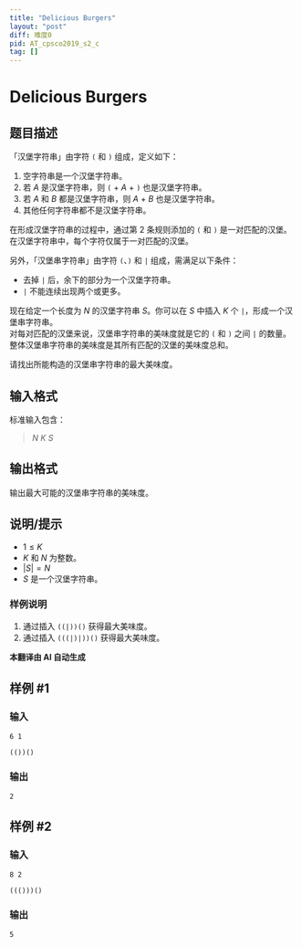 ```yaml
---
title: "Delicious Burgers"
layout: "post"
diff: 难度0
pid: AT_cpsco2019_s2_c
tag: []
---
```


# Delicious Burgers

## 题目描述

「汉堡字符串」由字符 `(` 和 `)` 组成，定义如下：

1. 空字符串是一个汉堡字符串。
2. 若 $A$ 是汉堡字符串，则 `(` + $A$ + `)` 也是汉堡字符串。
3. 若 $A$ 和 $B$ 都是汉堡字符串，则 $A$ + $B$ 也是汉堡字符串。
4. 其他任何字符串都不是汉堡字符串。

在形成汉堡字符串的过程中，通过第 2 条规则添加的 `(` 和 `)` 是一对匹配的汉堡。在汉堡字符串中，每个字符仅属于一对匹配的汉堡。

另外，「汉堡串字符串」由字符 `(`、`)` 和 `|` 组成，需满足以下条件：

- 去掉 `|` 后，余下的部分为一个汉堡字符串。
- `|` 不能连续出现两个或更多。

现在给定一个长度为 $N$ 的汉堡字符串 $S$。你可以在 $S$ 中插入 $K$ 个 `|`，形成一个汉堡串字符串。  
对每对匹配的汉堡来说，汉堡串字符串的美味度就是它的 `(` 和 `)` 之间 `|` 的数量。  
整体汉堡串字符串的美味度是其所有匹配的汉堡的美味度总和。

请找出所能构造的汉堡串字符串的最大美味度。

## 输入格式

标准输入包含：

> $N$ $K$ $S$

## 输出格式

输出最大可能的汉堡串字符串的美味度。

## 说明/提示

- $1 \leq K$
- $K$ 和 $N$ 为整数。
- $|S| = N$
- $S$ 是一个汉堡字符串。

### 样例说明

1. 通过插入 `((|))()` 获得最大美味度。
2. 通过插入 `(((|)|))()` 获得最大美味度。

 **本翻译由 AI 自动生成**

## 样例 #1

### 输入

```
6 1
(())()
```

### 输出

```
2
```

## 样例 #2

### 输入

```
8 2
((()))()
```

### 输出

```
5
```

